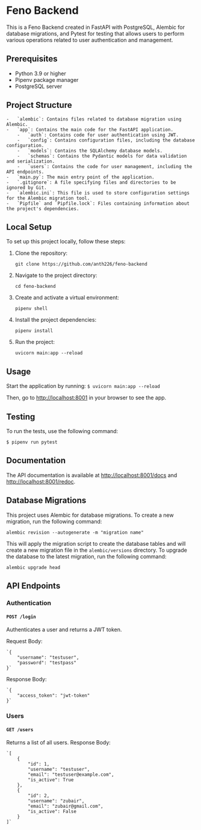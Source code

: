  # Feno Backend
    
This is a Feno Backend created in FastAPI with PostgreSQL, Alembic for database migrations, and Pytest for testing that allows users to perform various operations related to user authentication and management.

## Prerequisites

-   Python 3.9 or higher
-   Pipenv package manager
-   PostgreSQL server
    
    
## Project Structure
    
    -   `alembic`: Contains files related to database migration using Alembic.
    -   `app`: Contains the main code for the FastAPI application.
        -   `auth`: Contains code for user authentication using JWT.
        -   `config`: Contains configuration files, including the database configuration.
        -   `models`: Contains the SQLAlchemy database models.
        -   `schemas`: Contains the Pydantic models for data validation and serialization.
        -   `users`: Contains the code for user management, including the API endpoints.
    -   `main.py`: The main entry point of the application.
    -   `.gitignore`: A file specifying files and directories to be ignored by Git.
    -   `alembic.ini`: This file is used to store configuration settings for the Alembic migration tool.
    -   `Pipfile` and `Pipfile.lock`: Files containing information about the project's dependencies.
    
## Local Setup
    
 To set up this project locally, follow these steps:
    
1.  Clone the repository:

    `git clone https://github.com/anth226/feno-backend`

2.  Navigate to the project directory:

    `cd feno-backend`
        
3. Create and activate a virtual environment:

    `pipenv shell` 
        
4. Install the project dependencies:

    `pipenv install` 
        
5. Run the project:

    `uvicorn main:app --reload` 

## Usage

Start the application by running:
`$ uvicorn main:app --reload` 

Then, go to [http://localhost:8001](http://localhost:8001/) in your browser to see the app.

## Testing

To run the tests, use the following command:

`$ pipenv run pytest` 

## Documentation

The API documentation is available at [http://localhost:8001/docs](http://localhost:8001/docs) and [http://localhost:8001/redoc](http://localhost:8001/redoc).
    
## Database Migrations
This project uses Alembic for database migrations. To create a new migration, run the following command:

   `alembic revision --autogenerate -m "migration name"` 
   
This will apply the migration script to create the database tables and will create a new migration file in the `alembic/versions` directory. To upgrade the database to the latest migration, run the following command:

   `alembic upgrade head` 
    
## API Endpoints
    
 ### Authentication
    
 #### `POST /login`
    
Authenticates a user and returns a JWT token.
    
Request Body:
    
    `{
        "username": "testuser",
        "password": "testpass"
    }` 
    
Response Body:
    
    `{
        "access_token": "jwt-token"
    }` 
    
### Users
    
#### `GET /users`
    
Returns a list of all users.
    Response Body:

    `[
        {
            "id": 1,
            "username": "testuser",
            "email": "testuser@example.com",
            "is_active": True
        },
        {
            "id": 2,
            "username": "zubair",
            "email": "zubair@gmail.com",
            "is_active": False
        }
    ]` 